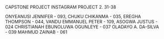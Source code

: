 CAPSTONE PROJECT
INSTAGRAM PROJECT 2.
31-38

ONYEANUSI JENNIFER - 093,
CHUKU CHIKANMA - 035,
EREGHA THOMPSON - 044,
VANDU EMMANUEL PETER - 109,
ASOGWA JUSTUS - 024
CHRISTIANAH EBUNOLUWA OGUNLEYE - 037
OLADAYO A. DA-SILVA  -  039
MAHMUD ZAINAB - 061
